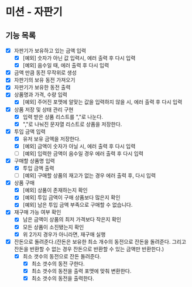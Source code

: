 # 미션 - 자판기

## 기능 목록
- [X] 자판기가 보유하고 있는 금액 입력
  - [X] [예외] 숫자가 아닌 값 입력시, 에러 출력 후 다시 입력
  - [X] [예외] 음수일 때, 에러 출력 후 다시 입력
- [X] 금액 만큼 동전 무작위로 생성
- [X] 자판기의 보유 동전 가져오기
- [X] 자판기가 보유한 동전 출력
- [X] 상품명과 가격, 수량 입력
  - [X] [예외] 주어진 포맷에 알맞는 값을 입력하지 않을 시, 에러 출력 후 다시 입력
- [X] 상품 저장 및 상태 관리 구현
  - [X] 입력 받은 상품 리스트를 ","로 나눈다.
  - [X] ","로 나눠진 문자열 리스트로 상품을 저장한다.
- [X] 투입 금액 입력
  - [X] 유저 보유 금액을 저장한다.
  - [X] [예외] 금액이 숫자가 아닐 시, 에러 출력 후 다시 입력
  - [ ] [예외] 입력한 금액이 음수일 경우 에러 출력 후 다시 입력
- [X] 구매할 상품명 입력
  - [X] 투입 금액 출력
  - [ ] [예외] 구매할 상품의 재고가 없는 경우 에러 출력 후, 다시 입력
- [X] 상품 구매
  - [X] [예외] 상품이 존재하는지 확인
  - [X] [예외] 투입 금액이 구매 상품보다 많은지 확인
  - [X] [예외] 남은 투입 금액 부족으로 구매할 수 없습니다.
- [X] 재구매 가능 여부 확인
  - [X] 남은 금액이 상품의 최저 가격보다 작은지 확인
  - [X] 모든 상품이 소진됐는지 확인
  - [X] 위 2가지 경우가 아니라면, 재구매 실행
- [X] 잔돈으로 돌려준다.(잔돈은 보유한 최소 개수의 동전으로 잔돈을 돌려준다. 그리고 잔돈을 반환할 수 없는 경우 잔돈으로 반환할 수 있는 금액만 반환한다.)
    - [X] 최소 갯수의 동전으로 잔돈 돌려준다.
      - [X] 최소 갯수의 동전 구한다.
      - [X] 최소 갯수의 동전을 출력 포맷에 맞춰 변환한다.
      - [X] 최소 갯수의 동전을 출력한다.